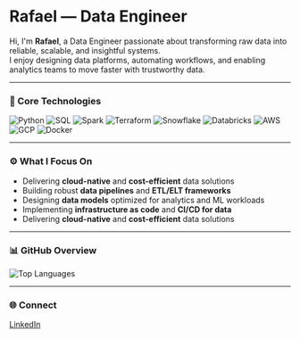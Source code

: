 # Rafael — Data Engineer

Hi, I'm **Rafael**, a Data Engineer passionate about transforming raw data into reliable, scalable, and insightful systems.  
I enjoy designing data platforms, automating workflows, and enabling analytics teams to move faster with trustworthy data.

---

### 🧩 Core Technologies

![Python](https://img.shields.io/badge/Python-3776AB?style=for-the-badge&logo=python&logoColor=white)
![SQL](https://img.shields.io/badge/SQL-336791?style=for-the-badge&logo=postgresql&logoColor=white)
![Spark](https://img.shields.io/badge/Apache_Spark-E25A1C?style=for-the-badge&logo=apachespark&logoColor=white)
![Terraform](https://img.shields.io/badge/Terraform-844FBA?style=for-the-badge&logo=terraform&logoColor=white)
![Snowflake](https://img.shields.io/badge/Snowflake-29B5E8?style=for-the-badge&logo=snowflake&logoColor=white)
![Databricks](https://img.shields.io/badge/Databricks-FF3621?style=for-the-badge&logo=databricks&logoColor=white)
![AWS](https://img.shields.io/badge/AWS-232F3E?style=for-the-badge&logo=amazonaws&logoColor=white)
![GCP](https://img.shields.io/badge/GCP-4285F4?style=for-the-badge&logo=googlecloud&logoColor=white)
![Docker](https://img.shields.io/badge/Docker-2496ED?style=for-the-badge&logo=docker&logoColor=white)

---

### ⚙️ What I Focus On
- Delivering **cloud-native** and **cost-efficient** data solutions
- Building robust **data pipelines** and **ETL/ELT frameworks**
- Designing **data models** optimized for analytics and ML workloads  
- Implementing **infrastructure as code** and **CI/CD for data**  
- Delivering **cloud-native** and **cost-efficient** data solutions

---

### 📊 GitHub Overview
![Top Languages](https://github-readme-stats.vercel.app/api/top-langs/?username=rafaelgensen&layout=compact&theme=tokyonight&hide_border=true)

---

### 🌐 Connect
[LinkedIn](https://www.linkedin.com/in/rafael-gensen-8679b0b2/)
